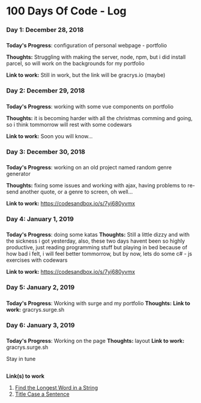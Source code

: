 # 100 Days Of Code - Log

### Day 1: December 28, 2018 
##### 

**Today's Progress**: configuration of personal webpage - portfolio

**Thoughts:** Struggling with making the server, node, npm, but i did install parcel, so will work on the backgrounds for my portfolio

**Link to work:** Still in work, but the link will be gracrys.io (maybe)

### Day 2: December 29, 2018 
##### 

**Today's Progress**: working with some vue components on portfolio

**Thoughts:** it is becoming harder with all the christmas comming and going, so i think tommorrow will rest with some codewars

**Link to work:** Soon you will know...

### Day 3: December 30, 2018 
##### 

**Today's Progress**: working on an old project named random genre generator

**Thoughts:** fixing some issues and working with ajax, having problems to re-send another quote, or a genre to screen, oh well...

**Link to work:** https://codesandbox.io/s/7yj680yvmx

### Day 4: January 1, 2019 
##### 

**Today's Progress**: doing some katas
**Thoughts:** Still a little dizzy and with the sickness i got yesterday, also, these two days havent been so highly productive, just reading programming stuff but playing in bed because of how bad i felt, i will feel better tommorrow, but by now, lets do some c# - js exercises with codewars

**Link to work:** https://codesandbox.io/s/7yj680yvmx

### Day 5: January 2, 2019 
##### 

**Today's Progress**: Working with surge and my portfolio
**Thoughts:** 
**Link to work:**  gracrys.surge.sh


### Day 6: January 3, 2019 
##### 

**Today's Progress**: Working on the page
**Thoughts:** layout
**Link to work:**  gracrys.surge.sh

Stay in tune















##
**Link(s) to work**
1. [Find the Longest Word in a String](https://www.freecodecamp.com/challenges/find-the-longest-word-in-a-string)
2. [Title Case a Sentence](https://www.freecodecamp.com/challenges/title-case-a-sentence)
